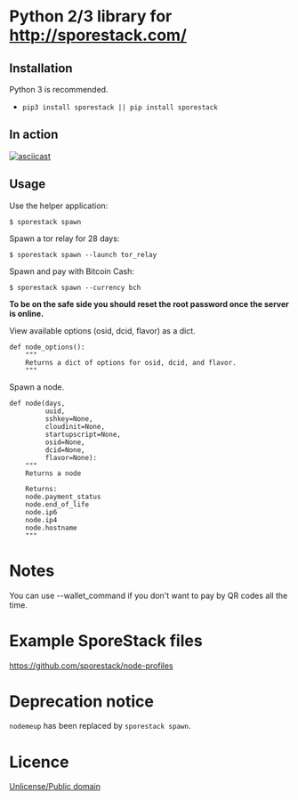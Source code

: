 # Python 2/3 library for http://sporestack.com/

## Installation

Python 3 is recommended.

* `pip3 install sporestack || pip install sporestack`

## In action

[![asciicast](https://asciinema.org/a/98672.png)](https://asciinema.org/a/98672)

## Usage

Use the helper application:

```
$ sporestack spawn
```

Spawn a tor relay for 28 days:

```
$ sporestack spawn --launch tor_relay
```

Spawn and pay with Bitcoin Cash:

```
$ sporestack spawn --currency bch
```

**To be on the safe side you should reset the root password once the server is online.**

View available options (osid, dcid, flavor) as a dict.

```
def node_options():
    """
    Returns a dict of options for osid, dcid, and flavor.
    """
```


Spawn a node.

```
def node(days,
         uuid,
         sshkey=None,
         cloudinit=None,
         startupscript=None,
         osid=None,
         dcid=None,
         flavor=None):
    """
    Returns a node

    Returns:
    node.payment_status
    node.end_of_life
    node.ip6
    node.ip4
    node.hostname
    """
```

# Notes

You can use --wallet_command if you don't want to pay by QR codes all the time.

# Example SporeStack files

https://github.com/sporestack/node-profiles

# Deprecation notice

`nodemeup` has been replaced by `sporestack spawn`.

# Licence

[Unlicense/Public domain](LICENSE.txt)

